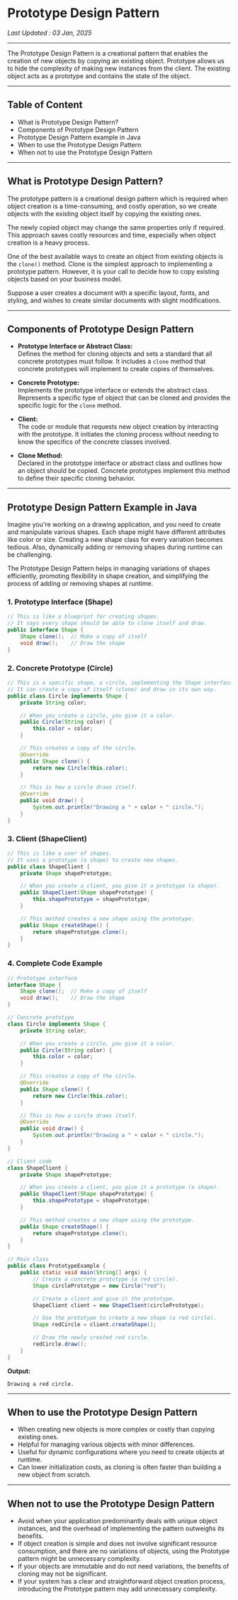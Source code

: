 # Prototype Design Pattern  
_Last Updated : 03 Jan, 2025_

---

The Prototype Design Pattern is a creational pattern that enables the creation of new objects by copying an existing object. Prototype allows us to hide the complexity of making new instances from the client. The existing object acts as a prototype and contains the state of the object.

---

## Table of Content

- What is Prototype Design Pattern?
- Components of Prototype Design Pattern
- Prototype Design Pattern example in Java
- When to use the Prototype Design Pattern
- When not to use the Prototype Design Pattern

---

## What is Prototype Design Pattern?

The prototype pattern is a creational design pattern which is required when object creation is a time-consuming, and costly operation, so we create objects with the existing object itself by copying the existing ones.

The newly copied object may change the same properties only if required. This approach saves costly resources and time, especially when object creation is a heavy process.

One of the best available ways to create an object from existing objects is the `clone()` method. Clone is the simplest approach to implementing a prototype pattern. However, it is your call to decide how to copy existing objects based on your business model.

Suppose a user creates a document with a specific layout, fonts, and styling, and wishes to create similar documents with slight modifications.

---

## Components of Prototype Design Pattern

- **Prototype Interface or Abstract Class:**  
  Defines the method for cloning objects and sets a standard that all concrete prototypes must follow. It includes a `clone` method that concrete prototypes will implement to create copies of themselves.

- **Concrete Prototype:**  
  Implements the prototype interface or extends the abstract class. Represents a specific type of object that can be cloned and provides the specific logic for the `clone` method.

- **Client:**  
  The code or module that requests new object creation by interacting with the prototype. It initiates the cloning process without needing to know the specifics of the concrete classes involved.

- **Clone Method:**  
  Declared in the prototype interface or abstract class and outlines how an object should be copied. Concrete prototypes implement this method to define their specific cloning behavior.

---

## Prototype Design Pattern Example in Java

Imagine you're working on a drawing application, and you need to create and manipulate various shapes. Each shape might have different attributes like color or size. Creating a new shape class for every variation becomes tedious. Also, dynamically adding or removing shapes during runtime can be challenging.

The Prototype Design Pattern helps in managing variations of shapes efficiently, promoting flexibility in shape creation, and simplifying the process of adding or removing shapes at runtime.

### 1. Prototype Interface (Shape)

```java
// This is like a blueprint for creating shapes.
// It says every shape should be able to clone itself and draw.
public interface Shape {
    Shape clone();  // Make a copy of itself
    void draw();    // Draw the shape
}
```

### 2. Concrete Prototype (Circle)

```java
// This is a specific shape, a circle, implementing the Shape interface.
// It can create a copy of itself (clone) and draw in its own way.
public class Circle implements Shape {
    private String color;

    // When you create a circle, you give it a color.
    public Circle(String color) {
        this.color = color;
    }

    // This creates a copy of the circle.
    @Override
    public Shape clone() {
        return new Circle(this.color);
    }

    // This is how a circle draws itself.
    @Override
    public void draw() {
        System.out.println("Drawing a " + color + " circle.");
    }
}
```

### 3. Client (ShapeClient)

```java
// This is like a user of shapes.
// It uses a prototype (a shape) to create new shapes.
public class ShapeClient {
    private Shape shapePrototype;

    // When you create a client, you give it a prototype (a shape).
    public ShapeClient(Shape shapePrototype) {
        this.shapePrototype = shapePrototype;
    }

    // This method creates a new shape using the prototype.
    public Shape createShape() {
        return shapePrototype.clone();
    }
}
```

### 4. Complete Code Example

```java
// Prototype interface
interface Shape {
    Shape clone();  // Make a copy of itself
    void draw();    // Draw the shape
}

// Concrete prototype
class Circle implements Shape {
    private String color;

    // When you create a circle, you give it a color.
    public Circle(String color) {
        this.color = color;
    }

    // This creates a copy of the circle.
    @Override
    public Shape clone() {
        return new Circle(this.color);
    }

    // This is how a circle draws itself.
    @Override
    public void draw() {
        System.out.println("Drawing a " + color + " circle.");
    }
}

// Client code
class ShapeClient {
    private Shape shapePrototype;

    // When you create a client, you give it a prototype (a shape).
    public ShapeClient(Shape shapePrototype) {
        this.shapePrototype = shapePrototype;
    }

    // This method creates a new shape using the prototype.
    public Shape createShape() {
        return shapePrototype.clone();
    }
}

// Main class
public class PrototypeExample {
    public static void main(String[] args) {
        // Create a concrete prototype (a red circle).
        Shape circlePrototype = new Circle("red");

        // Create a client and give it the prototype.
        ShapeClient client = new ShapeClient(circlePrototype);

        // Use the prototype to create a new shape (a red circle).
        Shape redCircle = client.createShape();

        // Draw the newly created red circle.
        redCircle.draw();
    }
}
```

**Output:**
```
Drawing a red circle.
```

---

## When to use the Prototype Design Pattern

- When creating new objects is more complex or costly than copying existing ones.
- Helpful for managing various objects with minor differences.
- Useful for dynamic configurations where you need to create objects at runtime.
- Can lower initialization costs, as cloning is often faster than building a new object from scratch.

---

## When not to use the Prototype Design Pattern

- Avoid when your application predominantly deals with unique object instances, and the overhead of implementing the pattern outweighs its benefits.
- If object creation is simple and does not involve significant resource consumption, and there are no variations of objects, using the Prototype pattern might be unnecessary complexity.
- If your objects are immutable and do not need variations, the benefits of cloning may not be significant.
- If your system has a clear and straightforward object creation process, introducing the Prototype pattern may add unnecessary complexity.